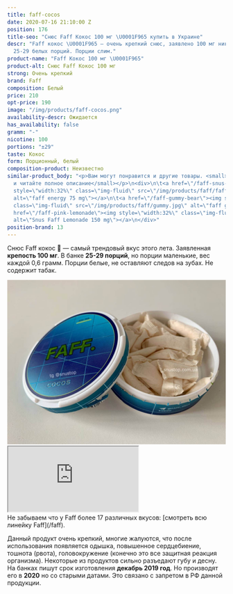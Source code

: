 ```yaml
---
title: faff-cocos
date: 2020-07-16 21:10:00 Z
position: 176
title-seo: "Снюс Faff Кокос 100 мг \U0001F965 купить в Украине"
descr: "Faff кокос \U0001F965 — очень крепкий снюс, заявлено 100 мг никотина. В банке
  25-29 белых порций. Порции слим."
product-name: "Faff Кокос 100 мг \U0001F965"
product-alt: Снюс Faff Кокос 100 мг
strong: Очень крепкий
brand: Faff
composition: Белый
price: 210
opt-price: 190
image: "/img/products/faff-cocos.png"
availability-descr: Ожидается
has_availability: false
gramm: "-"
nicotine: 100
portions: "±29"
taste: Кокос
form: Порционный, белый
composition-product: Неизвестно
similar-product_body: "<p>Вам могут понравится и другие товары. <small>Жмите на картинки
  и читайте полное описание</small></p>\n<div>\n\t<a href=\"/faff-snus-energy\"><img
  style=\"width:32%\" class=\"img-fluid\" src=\"/img/products/faff/faff-redbull.jpg\"
  alt=\"faff energy 75 mg\"></a>\n\t<a href=\"/faff-gummy-bear\"><img style=\"width:32%\"
  class=\"img-fluid\" src=\"/img/products/faff/gummy.jpg\" alt=\"faff gummy 150 mg\"></a>\n\t<a
  href=\"/faff-pink-lemonade\"><img style=\"width:32%\" class=\"img-fluid\" src=\"/img/products/faff/faff-lemonade.jpg\"
  alt=\"Snus Faff Lemonade 150 mg\"></a>\n</div>"
position-brand: 13
---
```


Снюс Faff кокос 🥥 — самый трендовый вкус этого лета. Заявленная **крепость 100 мг**. В банке **25-29 порций**, но порции маленькие, вес каждой 0,6 грамм. Порции белые, не оставляют следов на зубах. Не содержит табак.
<div class="mb-3">
<img class="img-fluid" src="/img/products/faff/open/cocos.jpg" alt="Снюс faff cocos 100 mg">
</div>
<div class="embed-responsive embed-responsive-16by9 mb-3">
  <iframe class="embed-responsive-item" src="https://www.youtube.com/embed/NTXkb_qVFpU" allowfullscreen></iframe>
</div>
Не забываем что у Faff более 17 различных вкусов: [смотреть всю линейку Faff](/faff).

Данный продукт очень крепкий, многие жалуются, что после использования появляется одышка, повышенное сердцебиение, тошнота (рвота), головокружение (конечно это все защитная реакция организма). Некоторые из продуктов сильно разъедают губу и десну.
На банках пишут срок изготовления **декабрь 2019 год**. Но производят его в **2020** но со старыми датами. Это связано с запретом в РФ данной продукции.